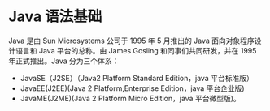# Java 语法基础

Java 是由 Sun Microsystems 公司于 1995 年 5 月推出的 Java 面向对象程序设计语言和 Java 平台的总称。由 James Gosling 和同事们共同研发，并在 1995 年正式推出。Java 分为三个体系：

- JavaSE（J2SE）（Java2 Platform Standard Edition，java 平台标准版）
- JavaEE(J2EE)(Java 2 Platform,Enterprise Edition，java 平台企业版)
- JavaME(J2ME)(Java 2 Platform Micro Edition，java 平台微型版)。
